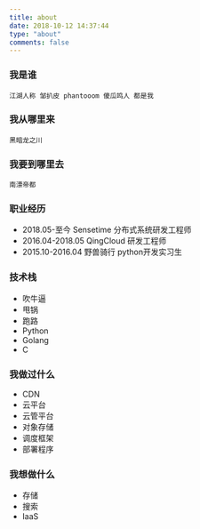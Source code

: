 ```yaml
---
title: about
date: 2018-10-12 14:37:44
type: "about"
comments: false
---
```


### 我是谁

```
江湖人称 邹扒皮 phantooom 傻瓜鸣人 都是我
```

### 我从哪里来

```
黑暗龙之川
```

### 我要到哪里去

```
南漂帝都
```

### 职业经历

* 2018.05-至今 Sensetime 分布式系统研发工程师
* 2016.04-2018.05 QingCloud 研发工程师
* 2015.10-2016.04 野兽骑行 python开发实习生

### 技术栈

* 吹牛逼
* 甩锅
* 跑路
* Python
* Golang
* C

### 我做过什么

* CDN
* 云平台
* 云管平台
* 对象存储
* 调度框架
* 部署程序

### 我想做什么

* 存储
* 搜索
* IaaS


